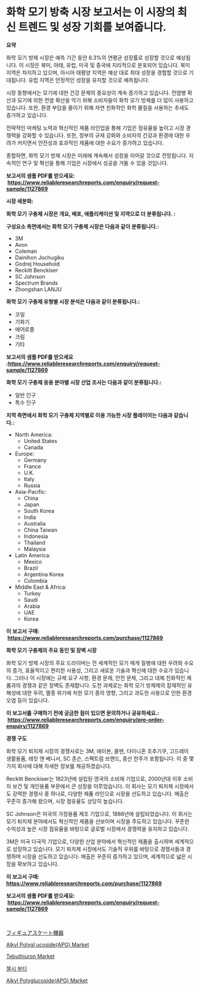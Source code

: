 <p><h1>화학 모기 방축 시장 보고서는 이 시장의 최신 트렌드 및 성장 기회를 보여줍니다.</h1></p><p><strong>요약</strong></p>
<p><p>화학 모기 방제 시장은 예측 기간 동안 8.3%의 연평균 성장률로 성장할 것으로 예상됩니다. 이 시장은 북미, 아태, 유럽, 미국 및 중국에 지리적으로 분포되어 있습니다. 북미 지역은 차지하고 있으며, 아시아 태평양 지역은 예상 대로 최대 성장을 경험할 것으로 기대됩니다. 유럽 지역은 안정적인 성장을 유지할 것으로 예측됩니다.</p><p>시장 동향에서는 모기에 대한 건강 문제의 중요성이 계속 증가하고 있습니다. 전염병 확산과 모기에 의한 전염 확산을 막기 위해 소비자들이 화학 모기 방제를 더 많이 사용하고 있습니다. 또한, 환경 부담을 줄이기 위해 자연 친화적인 화학 물질을 사용하는 추세도 증가하고 있습니다.</p><p>전략적인 마케팅 노력과 혁신적인 제품 라인업을 통해 기업은 점유율을 높이고 시장 경쟁력을 강화할 수 있습니다. 또한, 정부의 규제 강화와 소비자의 건강과 환경에 대한 우려가 커지면서 안전성과 효과적인 제품에 대한 수요가 증가하고 있습니다.</p><p>종합하면, 화학 모기 방제 시장은 미래에 계속해서 성장을 이어갈 것으로 전망됩니다. 지속적인 연구 및 혁신을 통해 기업은 시장에서 성공을 거둘 수 있을 것입니다.</p></p>
<p><strong>보고서의 샘플 PDF를 받으세요: &nbsp;<a href="https://www.reliableresearchreports.com/enquiry/request-sample/1127869">https://www.reliableresearchreports.com/enquiry/request-sample/1127869</a></strong></p>
<p><strong>시장 세분화:</strong></p>
<p><strong> 화학 모기 구충제 시장은 개요, 배포, 애플리케이션 및 지역으로 더 분류됩니다. :</strong></p>
<p><strong>구성요소 측면에서는 화학 모기 구충제 시장은 다음과 같이 분류됩니다.:</strong></p>
<p><ul><li>3M</li><li>Avon</li><li>Coleman</li><li>Dainihon Jochugiku</li><li>Godrej Household</li><li>Reckitt Benckiser</li><li>SC Johnson</li><li>Spectrum Brands</li><li>Zhongshan LANJU</li></ul></p>
<p><strong> 화학 모기 구충제 유형별 시장 분석은 다음과 같이 분류됩니다.:</strong></p>
<p><ul><li>코일</li><li>기화기</li><li>에어로졸</li><li>크림</li><li>기타</li></ul></p>
<p><strong>보고서의 샘플 PDF를 받으세요 :<a href="https://www.reliableresearchreports.com/enquiry/request-sample/1127869">https://www.reliableresearchreports.com/enquiry/request-sample/1127869</a></strong></p>
<p><strong> 화학 모기 구충제 응용 분야별 시장 산업 조사는 다음과 같이 분류됩니다.:</strong></p>
<p><ul><li>일반 인구</li><li>특수 인구</li></ul></p>
<p><strong>지역 측면에서 화학 모기 구충제 지역별로 이용 가능한 시장 플레이어는 다음과 같습니다.:</strong></p>
<p><ul>
    <li>
        North America:
        <ul>
            <li>United States</li>
            <li>Canada</li>
        </ul>
    </li>
    <li>
        Europe:
        <ul>
            <li>Germany</li>
            <li>France</li>
            <li>U.K.</li>
            <li>Italy</li>
            <li>Russia</li>
        </ul>
    </li>
    <li>
        Asia-Pacific:
        <ul>
            <li>China</li>
            <li>Japan</li>
            <li>South Korea</li>
            <li>India</li>
            <li>Australia</li>
            <li>China Taiwan</li>
            <li>Indonesia</li>
            <li>Thailand</li>
            <li>Malaysia</li>
        </ul>
    </li>
    <li>
        Latin America:
        <ul>
            <li>Mexico</li>
            <li>Brazil</li>
            <li>Argentina Korea</li>
            <li>Colombia</li>
        </ul>
    </li>
    <li>
        Middle East & Africa:
        <ul>
            <li>Turkey</li>
            <li>Saudi</li>
            <li>Arabia</li>
            <li>UAE</li>
            <li>Korea</li>
        </ul>
    </li>
    </ul></p>
<p><strong>이 보고서 구매: &nbsp;<a href="https://www.reliableresearchreports.com/purchase/1127869">https://www.reliableresearchreports.com/purchase/1127869</a></strong></p>
<p><strong>화학 모기 구충제의 주요 동인 및 장벽 시장</strong></p>
<p><p>화학 모기 방제 시장의 주요 드라이버는 전 세계적인 모기 매개 질병에 대한 우려와 수요의 증가, 효율적이고 편리한 사용성, 그리고 새로운 기술과 혁신에 대한 수요가 있습니다. 그러나 이 시장에는 규제 요구 사항, 환경 문제, 안전 문제, 그리고 대체 친화적인 제품과의 경쟁과 같은 장벽도 존재합니다. 도전 과제로는 화학 모기 방제제의 잠재적인 유해성에 대한 우려, 멸종 위기에 처한 모기 종의 영향, 그리고 과도한 사용으로 인한 환경 오염 등이 있습니다.</p></p>
<p><strong>이 보고서를 구매하기 전에 궁금한 점이 있으면 문의하거나 공유하세요.: &nbsp;<a href="https://www.reliableresearchreports.com/enquiry/pre-order-enquiry/1127869">https://www.reliableresearchreports.com/enquiry/pre-order-enquiry/1127869</a></strong></p>
<p><strong>경쟁 구도</strong></p>
<p><p>화학 모기 퇴치제 시장의 경쟁사로는 3M, 에이본, 콜맨, 다이니혼 조추기쿠, 고드레이 생활용품, 레킷 앤 베니서, SC 존슨, 스펙트럼 브랜드, 중산 란주가 포함됩니다. 이 중 몇 가지 회사에 대해 자세한 정보를 제공하겠습니다.</p><p>Reckitt Benckiser는 1823년에 설립된 영국의 소비재 기업으로, 2000년대 이후 소비자 보건 및 개인용품 부문에서 큰 성장을 이루었습니다. 이 회사는 모기 퇴치제 시장에서도 강력한 경쟁사 중 하나로, 다양한 제품 라인으로 시장을 선도하고 있습니다. 매출은 꾸준히 증가해 왔으며, 시장 점유율도 상당히 높습니다.</p><p>SC Johnson은 미국의 가정용품 제조 기업으로, 1886년에 설립되었습니다. 이 회사는 모기 퇴치제 분야에서도 혁신적인 제품을 선보이며 시장을 주도하고 있습니다. 꾸준한 수익성과 높은 시장 점유율을 바탕으로 글로벌 시장에서 경쟁력을 유지하고 있습니다.</p><p>3M은 미국 다국적 기업으로, 다양한 산업 분야에서 혁신적인 제품을 출시하며 세계적으로 성장하고 있습니다. 모기 퇴치제 시장에서도 기술적 우위를 바탕으로 경쟁사들과 경쟁하며 시장을 선도하고 있습니다. 매출은 꾸준히 증가하고 있으며, 세계적으로 넓은 시장을 확보하고 있습니다.</p></p>
<p><strong>이 보고서 구매: &nbsp; <a href="https://www.reliableresearchreports.com/purchase/1127869">https://www.reliableresearchreports.com/purchase/1127869</a></strong></p>
<p><strong>보고서의 샘플 PDF를 받으세요: &nbsp;<a href="https://www.reliableresearchreports.com/enquiry/request-sample/1127869">https://www.reliableresearchreports.com/enquiry/request-sample/1127869</a></strong><strong></strong></p>
<p>&nbsp;</p>
<p><p><a href="https://github.com/ihabdkwlxs948/Market-Research-Report-List-1/blob/main/6733801187334.md">フィギュアスケート機器</a></p><p><a href="https://woozy-pyroraptor-a1f.notion.site/Alkyl-Polygl-ucoside-APG-Market-Size-Growth-Outlook-from-2024-to-2031-projecting-at-Market-s-Tren-6dbf092323494ac8941bce60d89afbd7">Alkyl Polygl ucoside(APG) Market</a></p><p><a href="https://github.com/mabutironaldo/Market-Research-Report-List-3/blob/main/tebuthiuron-market.md">Tebuthiuron Market</a></p><p><a href="https://github.com/hxzi07639916/Market-Research-Report-List-1/blob/main/4733582187209.md">첼시 부티</a></p><p><a href="https://rainy-horn-d69.notion.site/Alkyl-Polyglucoside-APG-Market-A-Comprehensive-Report-of-its-Market-Share-Growth-Trends-2024-2-36fa2998634f4cf1b383dff5167d1e1f">Alkyl Polyglucoside(APG) Market</a></p></p>